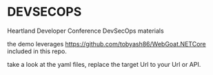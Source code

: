 # DEVSECOPS
Heartland Developer Conference DevSecOps materials

the demo leverages https://github.com/tobyash86/WebGoat.NETCore included in this repo.

take a look at the yaml files, replace the target Url to your Url or API.
